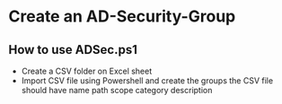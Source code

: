 # Create an AD-Security-Group



<h2> How to use ADSec.ps1 </h2>
<ul>
<li> Create a CSV folder on Excel sheet </li>
<li> Import CSV file using Powershell and create the groups the CSV file should have name path scope category description </li>

</ul>
